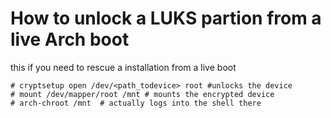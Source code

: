 
# How to unlock a LUKS partion from a live Arch boot

this if you need to rescue a installation from a live boot
```shell 
# cryptsetup open /dev/<path_todevice> root #unlocks the device
# mount /dev/mapper/root /mnt # mounts the encrypted device
# arch-chroot /mnt  # actually logs into the shell there
```